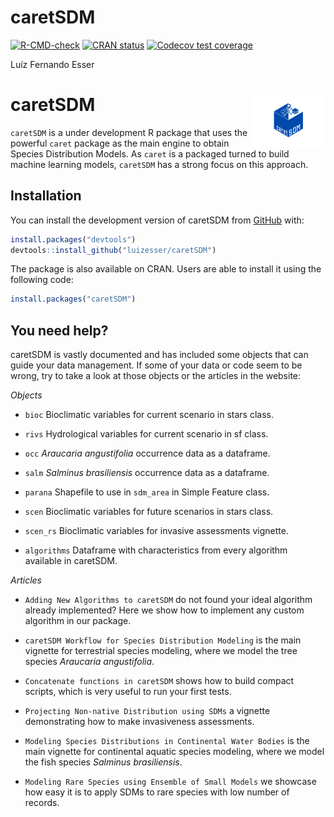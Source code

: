 # caretSDM

<!-- badges: start -->

[![R-CMD-check](https://github.com/luizesser/chooseGCM/actions/workflows/R-CMD-check.yaml/badge.svg)](https://github.com/luizesser/chooseGCM/actions/workflows/R-CMD-check.yaml)
[![CRAN status](https://www.r-pkg.org/badges/version/caretSDM)](https://CRAN.R-project.org/package=caretSDM)
[![Codecov test coverage](https://codecov.io/gh/luizesser/caretSDM/graph/badge.svg)](https://app.codecov.io/gh/luizesser/caretSDM)
<!-- badges: end -->

Luíz Fernando Esser

# caretSDM <a href="https://luizesser.github.io/caretSDM/"><img src="man/figures/logo.png" alt="caretSDM website" align="right" height="85"/></a>

`caretSDM` is a under development R package that uses the powerful `caret` package as the main engine to obtain Species Distribution Models. As `caret` is a packaged turned to build machine learning models, `caretSDM` has a strong focus on this approach.

## Installation

You can install the development version of caretSDM from [GitHub](https://github.com/luizesser/caretSDM) with:

``` r
install.packages("devtools")
devtools::install_github("luizesser/caretSDM")
```

The package is also available on CRAN. Users are able to install it using the following code:

``` r
install.packages("caretSDM")
```

## You need help?

caretSDM is vastly documented and has included some objects that can guide your data management. If some of your data or code seem to be wrong, try to take a look at those objects or the articles in the website:

*Objects*

-   `bioc` Bioclimatic variables for current scenario in stars class.

-   `rivs` Hydrological variables for current scenario in sf class.

-   `occ` *Araucaria angustifolia* occurrence data as a dataframe.

-   `salm` *Salminus brasiliensis* occurrence data as a dataframe.

-   `parana` Shapefile to use in `sdm_area` in Simple Feature class.

-   `scen` Bioclimatic variables for future scenarios in stars class.

-   `scen_rs` Bioclimatic variables for invasive assessments vignette.

-   `algorithms` Dataframe with characteristics from every algorithm available in caretSDM.

*Articles*

-   `Adding New Algorithms to caretSDM` do not found your ideal algorithm already implemented? Here we show how to implement any custom algorithm in our package.

-   `caretSDM Workflow for Species Distribution Modeling` is the main vignette for terrestrial species modeling, where we model the tree species *Araucaria angustifolia*.

-   `Concatenate functions in caretSDM` shows how to build compact scripts, which is very useful to run your first tests.

-   `Projecting Non-native Distribution using SDMs` a vignette demonstrating how to make invasiveness assessments.

-   `Modeling Species Distributions in Continental Water Bodies` is the main vignette for continental aquatic species modeling, where we model the fish species *Salminus brasiliensis*.

-   `Modeling Rare Species using Ensemble of Small Models` we showcase how easy it is to apply SDMs to rare species with low number of records.
